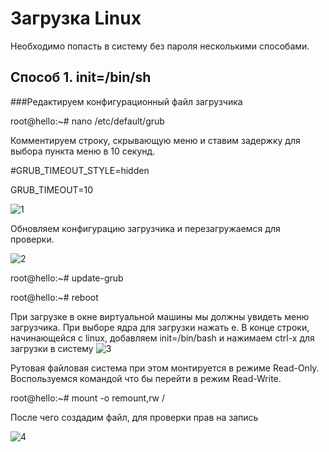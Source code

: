 # Загрузка Linux
Необходимо попасть в систему без пароля несколькими способами.
## Способ 1. init=/bin/sh
###Редактируем конфигурационный файл загрузчика 

root@hello:~# nano /etc/default/grub

Комментируем строку, скрывающую меню и ставим задержку для выбора пункта меню в 10 секунд.

#GRUB_TIMEOUT_STYLE=hiddеn

GRUB_TIMEOUT=10

![1](screen/1.PNG)

Обновляем конфигурацию загрузчика и перезагружаемся для проверки.

![2](screen/2.PNG)

root@hello:~# update-grub

root@hello:~# reboot

При загрузке в окне виртуальной машины мы должны увидеть меню загрузчика. При выборе ядра для загрузки нажать e.
В конце строки, начинающейся с linux, добавляем init=/bin/bash и нажимаем сtrl-x для загрузки в систему
![3](screen/4.PNG)

Рутовая файловая система при этом монтируется в режиме Read-Only. Воспользуемся командой что бы перейти в режим Read-Write.

root@hello:~# mount -o remount,rw /

После чего создадим файл, для проверки прав на запись 

![4](screen/5.PNG)
